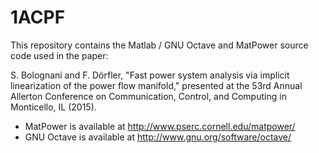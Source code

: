 1ACPF
=========

This repository contains the Matlab / GNU Octave and MatPower source code used in the paper:

S. Bolognani and F. Dörfler, "Fast power system analysis via implicit linearization of the power flow manifold,"
presented at the 53rd Annual Allerton Conference on Communication, Control, and Computing in Monticello, IL (2015).

- MatPower is available at http://www.pserc.cornell.edu/matpower/
- GNU Octave is available at http://www.gnu.org/software/octave/


